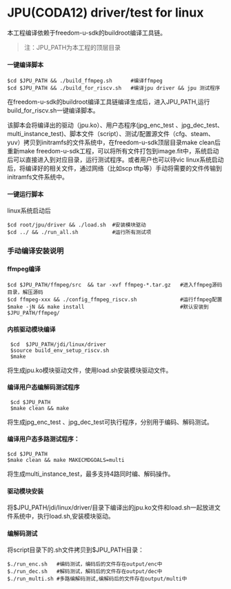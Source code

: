 # JPU(CODA12) driver/test  for linux

本工程编译依赖于freedom-u-sdk的buildroot编译工具链。

> 注：JPU_PATH为本工程的顶层目录

#### 一键编译脚本

```shell
$cd $JPU_PATH && ./build_ffmpeg.sh   	#编译ffmpeg
$cd $JPU_PATH && ./build_for_riscv.sh	#编译jpu driver && jpu 测试程序
```

在freedom-u-sdk的buildroot编译工具链编译生成后，进入JPU_PATH,运行build_for_riscv.sh一键编译脚本。

 该脚本会将编译出的驱动（jpu.ko）、用户态程序(jpg_enc_test 、jpg_dec_test、multi_instance_test)、脚本文件（script）、测试/配置源文件（cfg、steam、yuv）拷贝到initramfs的文件系统中，在freedom-u-sdk顶层目录make clean后重新make freedom-u-sdk工程，可以将所有文件打包到image.fit中，系统启动后可以直接进入到对应目录，运行测试程序。或者用户也可以待vic linux系统启动后，将编译好的相关文件，通过网络（比如scp tftp等）手动将需要的文件传输到initramfs文件系统中。

#### 一键运行脚本

linux系统启动后

```shell
$cd root/jpu/driver && ./load.sh  #安装模块驱动  
$cd ../ && ./run_all.sh 		  #运行所有测试项
```

### 手动编译安装说明

#### ffmpeg编译

```shell
$cd $JPU_PATH/ffmpeg/src  && tar -xvf ffmpeg-*.tar.gz   #进入ffmpeg源码目录，解压源码
$cd ffmpeg-xxx && ./config_ffmpeg_riscv.sh     			#运行ffmpeg配置
$make -jN && make install 								#默认安装到 $JPU_PATH/ffmpeg/
```

#### 内核驱动模块编译

```shell
 $cd  $JPU_PATH/jdi/linux/driver
 $source build_env_setup_riscv.sh
 $make
```

将生成jpu.ko模块驱动文件，使用load.sh安装模块驱动文件。

#### 编译用户态编解码测试程序

```shell
 $cd $JPU_PATH
 $make clean && make 
```

将生成jpg_enc_test 、jpg_dec_test可执行程序，分别用于编码、解码测试。

#### 编译用户态多路测试程序：

```shell
$cd $JPU_PATH
$make clean && make MAKECMDGOALS=multi
```

将生成multi_instance_test，最多支持4路同时编、解码操作。

#### 驱动模块安装

将$JPU_PATH/jdi/linux/driver/目录下编译出的jpu.ko文件和load.sh一起放进文件系统中，执行load.sh,安装模块驱动。

#### 编解码测试

将script目录下的.sh文件拷贝到$JPU_PATH目录：

```shell
$./run_enc.sh   #编码测试，编码后的文件存在output/enc中
$./run_dec.sh   #解码测试，解码后的文件存在output/dec中
$./run_multi.sh #多路编解码测试,编解码后的文件存在output/multi中
```




